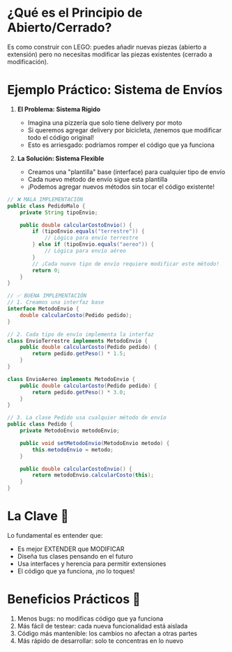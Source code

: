 # ¿Qué es el Principio de Abierto/Cerrado?

Es como construir con LEGO: puedes añadir nuevas piezas (abierto a extensión) pero no necesitas modificar las piezas existentes (cerrado a modificación).

# Ejemplo Práctico: Sistema de Envíos

1.  **El Problema: Sistema Rígido**

    - Imagina una pizzería que solo tiene delivery por moto
    - Si queremos agregar delivery por bicicleta, ¡tenemos que modificar todo el código original!
    - Esto es arriesgado: podríamos romper el código que ya funciona

2.  **La Solución: Sistema Flexible**

    - Creamos una "plantilla" base (interface) para cualquier tipo de envío
    - Cada nuevo método de envío sigue esta plantilla
    - ¡Podemos agregar nuevos métodos sin tocar el código existente!

```java
// ❌ MALA IMPLEMENTACIÓN
public class PedidoMalo {
    private String tipoEnvio;

    public double calcularCostoEnvio() {
        if (tipoEnvio.equals("terrestre")) {
            // Lógica para envío terrestre
        } else if (tipoEnvio.equals("aereo")) {
            // Lógica para envío aéreo
        }
        // ¡Cada nuevo tipo de envío requiere modificar este método!
        return 0;
    }
}

// ✅ BUENA IMPLEMENTACIÓN
// 1. Creamos una interfaz base
interface MetodoEnvio {
    double calcularCosto(Pedido pedido);
}

// 2. Cada tipo de envío implementa la interfaz
class EnvioTerrestre implements MetodoEnvio {
    public double calcularCosto(Pedido pedido) {
        return pedido.getPeso() * 1.5;
    }
}

class EnvioAereo implements MetodoEnvio {
    public double calcularCosto(Pedido pedido) {
        return pedido.getPeso() * 3.0;
    }
}

// 3. La clase Pedido usa cualquier método de envío
public class Pedido {
    private MetodoEnvio metodoEnvio;

    public void setMetodoEnvio(MetodoEnvio metodo) {
        this.metodoEnvio = metodo;
    }

    public double calcularCostoEnvio() {
        return metodoEnvio.calcularCosto(this);
    }
}
```

# La Clave 🔑

Lo fundamental es entender que:

- Es mejor EXTENDER que MODIFICAR
- Diseña tus clases pensando en el futuro
- Usa interfaces y herencia para permitir extensiones
- El código que ya funciona, ¡no lo toques!

# Beneficios Prácticos 🎯

1.  Menos bugs: no modificas código que ya funciona
2.  Más fácil de testear: cada nueva funcionalidad está aislada
3.  Código más mantenible: los cambios no afectan a otras partes
4.  Más rápido de desarrollar: solo te concentras en lo nuevo

